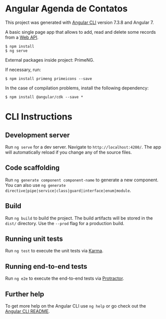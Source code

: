 # Angular Agenda de Contatos

This project was generated with [Angular CLI](https://github.com/angular/angular-cli) version 7.3.8 and Angular 7.

A basic single page app that allows to add, read and delete some records from a [Web API](https://github.com/devwdougherty/w12-web-api-agenda-contatos).

```
$ npm install
$ ng serve
```

External packages inside project: PrimeNG.

If necessary, run:
```
$ npm install primeng primeicons --save
```

In the case of compilation problems, install the following dependency:
```
$ npm install @angular/cdk --save *
```

# CLI Instructions

## Development server

Run `ng serve` for a dev server. Navigate to `http://localhost:4200/`. The app will automatically reload if you change any of the source files.

## Code scaffolding

Run `ng generate component component-name` to generate a new component. You can also use `ng generate directive|pipe|service|class|guard|interface|enum|module`.

## Build

Run `ng build` to build the project. The build artifacts will be stored in the `dist/` directory. Use the `--prod` flag for a production build.

## Running unit tests

Run `ng test` to execute the unit tests via [Karma](https://karma-runner.github.io).

## Running end-to-end tests

Run `ng e2e` to execute the end-to-end tests via [Protractor](http://www.protractortest.org/).

## Further help

To get more help on the Angular CLI use `ng help` or go check out the [Angular CLI README](https://github.com/angular/angular-cli/blob/master/README.md).
